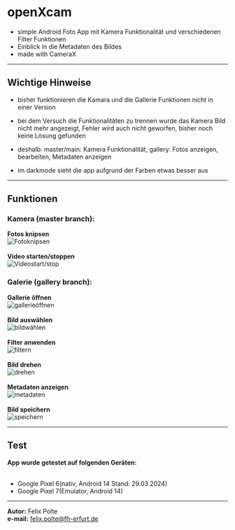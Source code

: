 # openXcam
+ simple Android Foto App mit Kamera Funktionalität und verschiedenen Filter Funktionen
+ Einblick in die Metadaten des Bildes
+ made with CameraX

---

## Wichtige Hinweise
+ bisher funktionieren die Kamara und die Gallerie Funktionen nicht in einer Version
+ bei dem Versuch die Funktionalitäten zu trennen wurde das Kamera Bild nicht mehr angezeigt, Fehler wird auch nicht geworfen, bisher noch keine Lösung gefunden
+ deshalb: master/main: Kamera Funktionalität, gallery: Fotos anzeigen, bearbeiten, Metadaten anzeigen

+ im darkmode sieht die app aufgrund der Farben etwas besser aus

---

## Funktionen

### Kamera (master branch):

**Fotos knipsen**<br>
![Fotoknipsen](https://github.com/F3licious/openXcam/blob/master/pictures/fotoknipsen.png)
<br>
<br>
**Video starten/stoppen**<br>
![Videostart/stop](https://github.com/F3licious/openXcam/blob/master/pictures/videostart_stop.png)
<br>


### Galerie (gallery branch):

**Gallerie öffnen**<br>
![gallerieöffnen](https://github.com/F3licious/openXcam/blob/master/pictures/gallerieoeffnen.jpg)
<br>
<br>
**Bild auswählen**<br>
![bildwählen](https://github.com/F3licious/openXcam/blob/master/pictures/bildauswaehlen.jpg)
<br>
<br>
**Filter anwenden**<br>
![filtern](https://github.com/F3licious/openXcam/blob/master/pictures/filter.jpg)
<br>
<br>
**Bild drehen**<br>
![drehen](https://github.com/F3licious/openXcam/blob/master/pictures/drehen.jpg)
<br>
<br>
**Metadaten anzeigen**<br>
![metadaten](https://github.com/F3licious/openXcam/blob/master/pictures/meta.jpg)
<br>
<br>
**Bild speichern**<br>
![speichern](https://github.com/F3licious/openXcam/blob/master/pictures/speichern.jpg)
<br>

---

## Test

**App wurde getestet auf folgenden Geräten:**
<br><br>
+ Google Pixel 6(nativ, Android 14 Stand: 29.03.2024)
+ Google Pixel 7(Emulator, Android 14)



---

**Autor:** Felix Polte
<br>
**e-mail:** felix.polte@fh-erfurt.de





  
